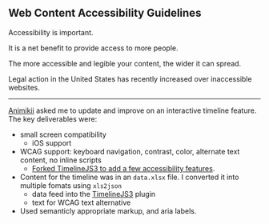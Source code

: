## Web Content Accessibility&nbsp;Guidelines

Accessibility is important.

It is a net benefit to provide access to more people. 

The more accessible and legible your content, the wider it can spread.

Legal action in the United States has recently increased over inaccessible websites.

<hr class="hr-spacer" />

[Animikii](//animikii.com) asked me to update and improve on an interactive timeline feature. The key deliverables were: 

- small screen compatibility
    - iOS support
- WCAG support: keyboard navigation, contrast, color, alternate text content, no inline scripts
    - [Forked TimelineJS3 to add a few accessibility features]().
- Content for the timeline was in an `data.xlsx` file. I converted it into multiple fomats using `xls2json`
    - data feed into the [TimelineJS3]() plugin
    - text for WCAG text alternative
- Used semanticly appropriate markup, and aria labels.